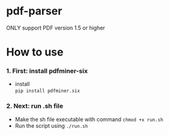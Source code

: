 # pdf-parser
ONLY support PDF version 1.5 or higher  
# How to use  
### 1. First: install pdfminer-six  
- install  
  ```pip install pdfminer.six```
### 2. Next: run .sh file  
- Make the sh file executable with command ```chmod +x run.sh```  
- Run the script using ```./run.sh```
